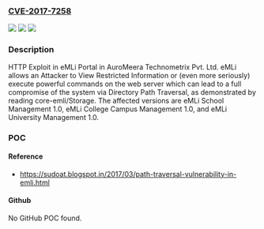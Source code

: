 ### [CVE-2017-7258](https://cve.mitre.org/cgi-bin/cvename.cgi?name=CVE-2017-7258)
![](https://img.shields.io/static/v1?label=Product&message=n%2Fa&color=blue)
![](https://img.shields.io/static/v1?label=Version&message=n%2Fa&color=blue)
![](https://img.shields.io/static/v1?label=Vulnerability&message=n%2Fa&color=brighgreen)

### Description

HTTP Exploit in eMLi Portal in AuroMeera Technometrix Pvt. Ltd. eMLi allows an Attacker to View Restricted Information or (even more seriously) execute powerful commands on the web server which can lead to a full compromise of the system via Directory Path Traversal, as demonstrated by reading core-emli/Storage. The affected versions are eMLi School Management 1.0, eMLi College Campus Management 1.0, and eMLi University Management 1.0.

### POC

#### Reference
- https://sudoat.blogspot.in/2017/03/path-traversal-vulnerability-in-emli.html

#### Github
No GitHub POC found.

